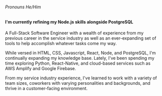 ###### Pronouns He/Him

#### I'm currently refining my Node.js skills alongside PostgreSQL

A Full-Stack Software Engineer with a wealth of experience from my previous career in the service industry as well as an ever-expanding set of tools to help accomplish whatever tasks come my way.

While versed in HTML, CSS, Javascript, React, Node, and PostgreSQL, I'm continually expanding my knowledge base. Lately, I've been spending my time exploring Python, React-Native, and cloud-based services such as AWS Amplify and Google Firebase.

From my service industry experience, I've learned to work with a variety of team sizes, coworkers with varying personalities and backgrounds, and thrive in a customer-facing environment.
<!--
**Real-Arthur/Real-Arthur** is a ✨ _special_ ✨ repository because its `README.md` (this file) appears on your GitHub profile.

Here are some ideas to get you started:

- 🔭 I’m currently working on ...
- 🌱 I’m currently learning ...
- 👯 I’m looking to collaborate on ...
- 🤔 I’m looking for help with ...
- 💬 Ask me about ...
- 📫 How to reach me: ...
- 😄 Pronouns: ...
- ⚡ Fun fact: ...
-->
